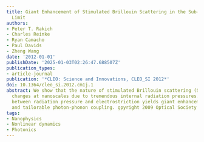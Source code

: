 ```yaml
---
title: Giant Enhancement of Stimulated Brillouin Scattering in the Sub-Wavelength
  Limit
authors:
- Peter T. Rakich
- Charles Reinke
- Ryan Camacho
- Paul Davids
- Zheng Wang
date: '2012-01-01'
publishDate: '2025-01-03T02:26:47.688507Z'
publication_types:
- article-journal
publication: '*CLEO: Science and Innovations, CLEO_SI 2012*'
doi: 10.1364/cleo_si.2012.cm1j.1
abstract: We show that the nature of stimulated Brillouin scattering (SBS) radically
  changes at nanoscales due to tremendous internal radiation pressures. Coherent interplay
  between radiation pressure and electrostriction yields giant enhancement of SBS
  and tailorable photon-phonon coupling. o̧pyright 2009 Optical Society of America.
tags:
- Nanophysics
- Nonlinear dynamics
- Photonics
---
```

